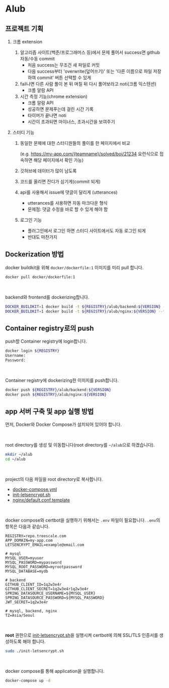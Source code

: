 # Alub

## 프로젝트 기획 

1. 크롬 extension

   1. 알고리즘 사이트(백준/프로그래머스 등)에서 문제 풀어서 success면 github 자동/수동 commit
      - 처음 success는 무조건 새 파일로 커밋
      - 다음 success부터  'overwrite(덮어쓰기)' 또는 '다른 이름으로 파일 저장하여 commit' 버튼 선택할 수 있게
   2. fail나면 다른 사람 풀이 본 뒤 며칠 뒤 다시 풀어보라고 noti(크롬 익스텐션)
      - 크롬 알람 API
   3. 시간 측정 기능(chrome extension)
      - 크롬 알람 API
      - 성공하면 문제푸는데 걸린 시간 기록
      - 타이머가 끝나면 noti
      - 시간이 초과되면 마이너스, 초과시간을 보여주기

2. 스터디 기능

   1. 동일한 문제에 대한 스터디원들의 풀이를 한 페이지에서 비교 

      (e.g. https://my-app.com/{teamname}/solved/boj/21234 요런식으로 접속하면 해당 페이지에서 확인 가능)

   2. 깃허브에 데이터가 많이 남도록

   3. 코드를 올리면 잔디가 심기게(commit 되게)

   4. api를 사용해서 issue에 댓글이 달리게 (utterances)

      - utterances를 사용하면 자동 마크다운 형식
      - 문제점: 댓글 수정을 바로 할 수 있게 해야 함

   5. 로그인 기능

      - 플러그인에서 로그인 하면 스터디 사이트에서도 자동 로그인 되게
      - 반대도 마찬가지

## Dockerization 방법
docker buildkit을 위해 `docker/dockerfile:1` 이미지를 미리 pull 합니다.
```sh
docker pull docker/dockerfile:1
```

<br>

backend와 frontend를 dockerizing합니다.
```sh
DOCKER_BUILDKIT=1 docker build -t ${REGISTRY}/alub/backend:${VERSION} --target prod ./backend
DOCKER_BUILDKIT=1 docker build -t ${REGISTRY}/alub/nginx:${VERSION} --target prod ./frontend/web
```

## Container registry로의 push

push할 Container registry에 login합니다.
```sh
docker login ${REGISTRY}
Username: 
Password: 
```

<br>

Container registry에 dockerizing한 이미지를 push합니다.
```sh
docker push ${REGISTRY}/alub/backend:${VERSION}
docker push ${REGISTRY}/alub/nginx:${VERSION}
```

## app 서버 구축 및 app 실행 방법
먼저, Docker와 Docker Compose가 설치되어 있어야 합니다.

<br>

root directory를 생성 및 이동합니다(root directory를 `~/alub`으로 하겠습니다).
```sh
mkdir ~/alub
cd ~/alub
```

<br>

project의 다음 파일을 root directory로 복사합니다.
- [docker-compose.yml](./docker-compose.yml)
- [init-letsencrypt.sh](./init-letsencrypt.sh)
- [nginx/default.conf.template](nginx/default.conf.template)


<br>

docker compose와 certbot을 실행하기 위해서는 `.env` 파일이 필요합니다. `.env`의 항목은 다음과 같습니다.
```env
REGISTRY=repo.treescale.com
APP_DOMAIN=my-app.com
LETSENCRYPT_EMAIL=example@email.com

# mysql
MYSQL_USER=myuser
MYSQL_PASSWORD=mypassword
MYSQL_ROOT_PASSWORD=myrootpassword
MYSQL_DATABASE=mydb

# backend
GITHUB_CLIENT_ID=1q2w3e4r
GITHUB_CLIENT_SECRET=1q2w3e4r1q2w3e4r
SPRING_DATASOURCE_USERNAME=${MYSQL_USER}
SPRING_DATASOURCE_PASSWORD=${MYSQL_PASSWORD}
JWT_SECRET=1q2w3e4r

# mysql, backend, nginx
TZ=Asia/Seoul
```

<br>

**root** 권한으로 [init-letsencrypt.sh](./init-letsencrypt.sh)을 실행시켜 certbot에 의해 SSL/TLS 인증서를 생성하도록 해야 합니다.
```sh
sudo ./init-letsencrypt.sh
```

<br>

docker compose를 통해 application을 실행합니다.
```sh
docker-compose up -d
```
